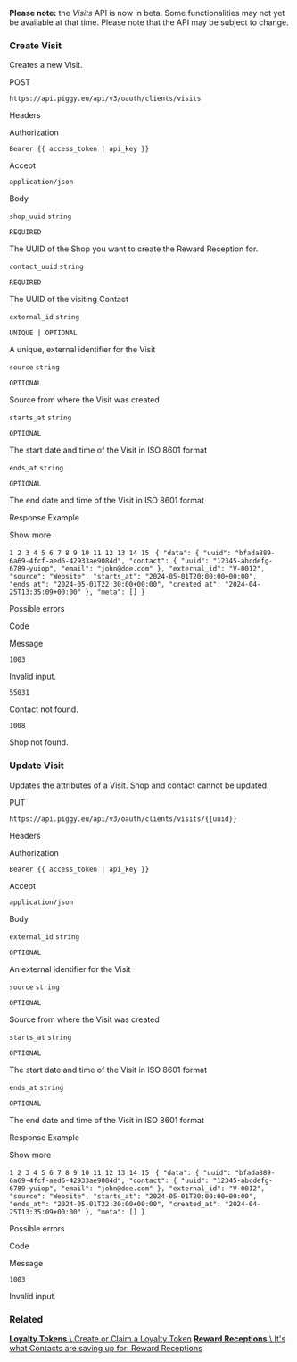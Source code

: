 **Please note:** the _Visits_ API is now in beta. Some functionalities may not yet be available at that time. Please note that the API may be subject to change.

### Create Visit

Creates a new Visit.

POST

`https://api.piggy.eu/api/v3/oauth/clients/visits`

Headers

Authorization

`Bearer {{ access_token | api_key }}`

Accept

`application/json`

Body

`shop_uuid` `string`

`REQUIRED`

The UUID of the Shop you want to create the Reward Reception for.

`contact_uuid` `string`

`REQUIRED`

The UUID of the visiting Contact

`external_id` `string`

`UNIQUE | OPTIONAL`

A unique, external identifier for the Visit

`source` `string`

`OPTIONAL`

Source from where the Visit was created

`starts_at` `string`

`OPTIONAL`

The start date and time of the Visit in ISO 8601 format

`ends_at` `string`

`OPTIONAL`

The end date and time of the Visit in ISO 8601 format

Response Example

Show more

`1
2
3
4
5
6
7
8
9
10
11
12
13
14
15
` `{
    "data": {
        "uuid": "bfada889-6a69-4fcf-aed6-42933ae9084d",
        "contact": {
            "uuid": "12345-abcdefg-6789-yuiop",
            "email": "john@doe.com"
        },
        "external_id": "V-0012",
        "source": "Website",
        "starts_at": "2024-05-01T20:00:00+00:00",
        "ends_at": "2024-05-01T22:30:00+00:00",
        "created_at": "2024-04-25T13:35:09+00:00"
    },
    "meta": []
}`

Possible errors

Code

Message

`1003`

Invalid input.

`55031`

Contact not found.

`1008`

Shop not found.

### Update Visit

Updates the attributes of a Visit. Shop and contact cannot be updated.

PUT

`https://api.piggy.eu/api/v3/oauth/clients/visits/{{uuid}}`

Headers

Authorization

`Bearer {{ access_token | api_key }}`

Accept

`application/json`

Body

`external_id` `string`

`OPTIONAL`

An external identifier for the Visit

`source` `string`

`OPTIONAL`

Source from where the Visit was created

`starts_at` `string`

`OPTIONAL`

The start date and time of the Visit in ISO 8601 format

`ends_at` `string`

`OPTIONAL`

The end date and time of the Visit in ISO 8601 format

Response Example

Show more

`1
2
3
4
5
6
7
8
9
10
11
12
13
14
15
` `{
    "data": {
        "uuid": "bfada889-6a69-4fcf-aed6-42933ae9084d",
        "contact": {
            "uuid": "12345-abcdefg-6789-yuiop",
            "email": "john@doe.com"
        },
        "external_id": "V-0012",
        "source": "Website",
        "starts_at": "2024-05-01T20:00:00+00:00",
        "ends_at": "2024-05-01T22:30:00+00:00",
        "created_at": "2024-04-25T13:35:09+00:00"
    },
    "meta": []
}`

Possible errors

Code

Message

`1003`

Invalid input.

### Related

[**Loyalty Tokens** \\
Create or Claim a Loyalty Token](https://docs.piggy.eu/v3/oauth/loyalty-tokens) [**Reward Receptions** \\
It's what Contacts are saving up for: Reward Receptions](https://docs.piggy.eu/v3/oauth/reward-receptions)

